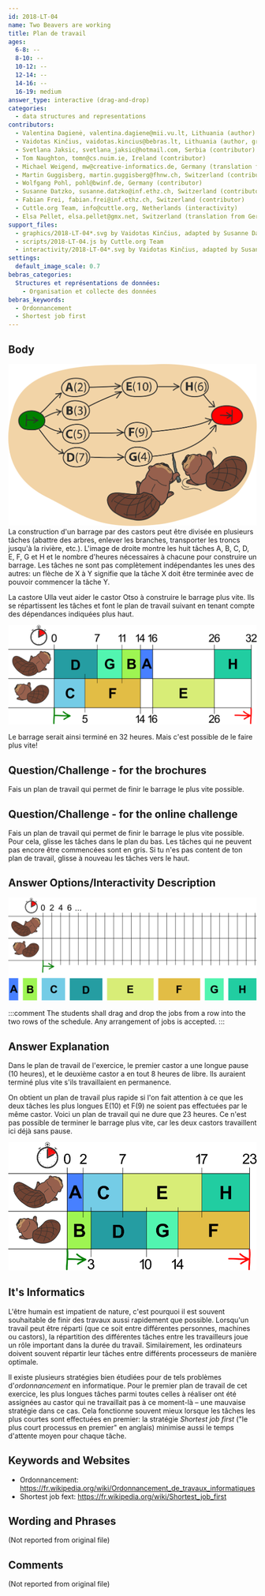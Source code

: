 ```yaml
---
id: 2018-LT-04
name: Two Beavers are working
title: Plan de travail
ages:
  6-8: --
  8-10: --
  10-12: --
  12-14: --
  14-16: --
  16-19: medium
answer_type: interactive (drag-and-drop)
categories:
  - data structures and representations
contributors:
  - Valentina Dagienė, valentina.dagiene@mii.vu.lt, Lithuania (author)
  - Vaidotas Kinčius, vaidotas.kincius@bebras.lt, Lithuania (author, graphics)
  - Svetlana Jaksic, svetlana_jaksic@hotmail.com, Serbia (contributor)
  - Tom Naughton, tomn@cs.nuim.ie, Ireland (contributor)
  - Michael Weigend, mw@creative-informatics.de, Germany (translation from English into German)
  - Martin Guggisberg, martin.guggisberg@fhnw.ch, Switzerland (contributor)
  - Wolfgang Pohl, pohl@bwinf.de, Germany (contributor)
  - Susanne Datzko, susanne.datzko@inf.ethz.ch, Switzerland (contributor, graphics)
  - Fabian Frei, fabian.frei@inf.ethz.ch, Switzerland (contributor)
  - Cuttle.org Team, info@cuttle.org, Netherlands (interactivity)
  - Elsa Pellet, elsa.pellet@gmx.net, Switzerland (translation from German into French)
support_files:
  - graphics/2018-LT-04*.svg by Vaidotas Kinčius, adapted by Susanne Datzko
  - scripts/2018-LT-04.js by Cuttle.org Team
  - interactivity/2018-LT-04*.svg by Vaidotas Kinčius, adapted by Susanne Datzko
settings:
  default_image_scale: 0.7
bebras_categories:
  Structures et représentations de données:
    - Organisation et collecte des données
bebras_keywords:
  - Ordonnancement
  - Shortest job first
---
```



## Body

![](graphics/2018-LT-04-body1.svg "Travail des castors (350px right)")
La construction d'un barrage par des castors peut être divisée en plusieurs tâches (abattre des arbres, enlever les branches, transporter les troncs jusqu'à la rivière, etc.). L'image de droite montre les huit tâches A, B, C, D, E, F, G et H et le nombre d'heures nécessaires à chacune pour construire un barrage. Les tâches ne sont pas complètement indépendantes les unes des autres: un flèche de X à Y signifie que la tâche X doit être terminée avec de pouvoir commencer la tâche Y.

La castore Ulla veut aider le castor Otso à construire le barrage plus vite. Ils se répartissent les tâches et font le plan de travail suivant en tenant compte des dépendances indiquées plus haut.

![](graphics/2018-LT-04-body2-compatible.svg "Plan de travail d'Ulla")

Le barrage serait ainsi terminé en 32 heures. Mais c'est possible de le faire plus vite!


## Question/Challenge - for the brochures

Fais un plan de travail qui permet de finir le barrage le plus vite possible.


## Question/Challenge - for the online challenge

Fais un plan de travail qui permet de finir le barrage le plus vite possible.
Pour cela, glisse les tâches dans le plan du bas. Les tâches qui ne peuvent pas encore être commencées sont en gris. Si tu n'es pas content de ton plan de travail, glisse à nouveau les tâches vers le haut.


## Answer Options/Interactivity Description

![](graphics/2018-LT-04-question-compatible.svg "plan de travail vide")

:::comment
The students shall drag and drop the jobs from a row into the two rows of the schedule. Any arrangement of jobs is accepted.
:::


## Answer Explanation

Dans le plan de travail de l'exercice, le premier castor a une longue pause (10 heures), et le deuxième castor a en tout 8 heures de libre. Ils auraient terminé plus vite s'ils travaillaient en permanence.

On obtient un plan de travail plus rapide si l'on fait attention à ce que les deux tâches les plus longues E(10) et F(9) ne soient pas effectuées par le même castor. Voici un plan de travail qui ne dure que 23 heures. Ce n'est pas possible de terminer le barrage plus vite, car les deux castors travaillent ici déjà sans pause.

![](graphics/2018-LT-04-explanation-compatible.svg "Possible plan de travail")

## It's Informatics

L'être humain est impatient de nature, c'est pourquoi il est souvent souhaitable de finir des travaux aussi rapidement que possible. Lorsqu'un travail peut être réparti (que ce soit entre différentes personnes, machines ou castors), la répartition des différentes tâches entre les travailleurs joue un rôle important dans la durée du travail. Similairement, les ordinateurs doivent souvent répartir leur tâches entre différents processeurs de manière optimale.

Il existe plusieurs stratégies bien étudiées pour de tels problèmes d'_ordonnancement_ en informatique. Pour le premier plan de travail de cet exercice, les plus longues tâches parmi toutes celles à réaliser ont été assignées au castor qui ne travaillait pas à ce moment-là – une mauvaise stratégie dans ce cas. Cela fonctionne souvent mieux lorsque les tâches les plus courtes sont effectuées en premier: la stratégie _Shortest job first_ ("le plus court processus en premier" en anglais) minimise aussi le temps d'attente moyen pour chaque tâche.


## Keywords and Websites

 - Ordonnancement: https://fr.wikipedia.org/wiki/Ordonnancement_de_travaux_informatiques
 - Shortest job fext: https://fr.wikipedia.org/wiki/Shortest_job_first


## Wording and Phrases

(Not reported from original file)


## Comments

(Not reported from original file)